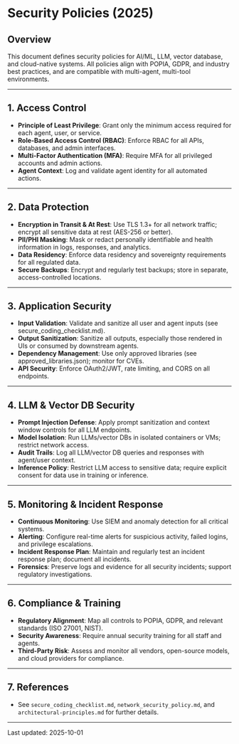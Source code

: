 
# Security Policies (2025)

## Overview

This document defines security policies for AI/ML, LLM, vector database, and cloud-native systems. All policies align with POPIA, GDPR, and industry best practices, and are compatible with multi-agent, multi-tool environments.

---

## 1. Access Control

- **Principle of Least Privilege**: Grant only the minimum access required for each agent, user, or service.
- **Role-Based Access Control (RBAC)**: Enforce RBAC for all APIs, databases, and admin interfaces.
- **Multi-Factor Authentication (MFA)**: Require MFA for all privileged accounts and admin actions.
- **Agent Context**: Log and validate agent identity for all automated actions.

---

## 2. Data Protection

- **Encryption in Transit & At Rest**: Use TLS 1.3+ for all network traffic; encrypt all sensitive data at rest (AES-256 or better).
- **PII/PHI Masking**: Mask or redact personally identifiable and health information in logs, responses, and analytics.
- **Data Residency**: Enforce data residency and sovereignty requirements for all regulated data.
- **Secure Backups**: Encrypt and regularly test backups; store in separate, access-controlled locations.

---

## 3. Application Security

- **Input Validation**: Validate and sanitize all user and agent inputs (see secure_coding_checklist.md).
- **Output Sanitization**: Sanitize all outputs, especially those rendered in UIs or consumed by downstream agents.
- **Dependency Management**: Use only approved libraries (see approved_libraries.json); monitor for CVEs.
- **API Security**: Enforce OAuth2/JWT, rate limiting, and CORS on all endpoints.

---

## 4. LLM & Vector DB Security

- **Prompt Injection Defense**: Apply prompt sanitization and context window controls for all LLM endpoints.
- **Model Isolation**: Run LLMs/vector DBs in isolated containers or VMs; restrict network access.
- **Audit Trails**: Log all LLM/vector DB queries and responses with agent/user context.
- **Inference Policy**: Restrict LLM access to sensitive data; require explicit consent for data use in training or inference.

---

## 5. Monitoring & Incident Response

- **Continuous Monitoring**: Use SIEM and anomaly detection for all critical systems.
- **Alerting**: Configure real-time alerts for suspicious activity, failed logins, and privilege escalations.
- **Incident Response Plan**: Maintain and regularly test an incident response plan; document all incidents.
- **Forensics**: Preserve logs and evidence for all security incidents; support regulatory investigations.

---

## 6. Compliance & Training

- **Regulatory Alignment**: Map all controls to POPIA, GDPR, and relevant standards (ISO 27001, NIST).
- **Security Awareness**: Require annual security training for all staff and agents.
- **Third-Party Risk**: Assess and monitor all vendors, open-source models, and cloud providers for compliance.

---

## 7. References

- See `secure_coding_checklist.md`, `network_security_policy.md`, and `architectural-principles.md` for further details.

---

Last updated: 2025-10-01
